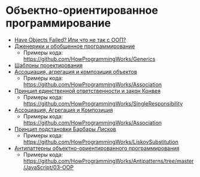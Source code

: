 # Объектно-ориентированное программирование

- [Have Objects Failed? Или что не так с ООП?](https://youtu.be/4yO5OS0vPSw)
- [Дженерики и обобщенное программирование](https://youtu.be/r6W2z3DQhoI)
  - Примеры кода: https://github.com/HowProgrammingWorks/Generics
- [Шаблоны проектирования](Patterns.md)
- [Ассоциация, агрегация и композиция объектов](https://www.youtube.com/watch?v=tOIcBrzezK0)
  - Примеры кода: https://github.com/HowProgrammingWorks/Association
- [Принцип единственной ответственности и закон Конвея](https://youtu.be/o4bQywkBKOI)
  - Примеры кода: https://github.com/HowProgrammingWorks/SingleResponsibility
- [Ассоциация, Агрегация и Композиция](https://youtu.be/tOIcBrzezK0)
  - Примеры кода: https://github.com/HowProgrammingWorks/Association
- [Принцип подстановки Барбары Лисков](https://youtu.be/RbhYxygxroc)
  - Примеры кода: https://github.com/HowProgrammingWorks/LiskovSubstitution
- [Антипаттерны объектно-ориентированного программирования](https://youtu.be/9d5TG1VsLeU)
  - Примеры кода: https://github.com/HowProgrammingWorks/Antipatterns/tree/master/JavaScript/03-OOP
